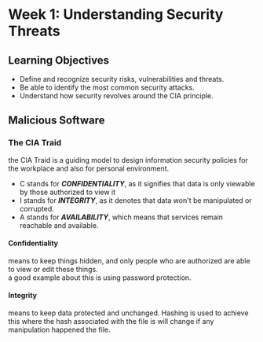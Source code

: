 # Week 1: Understanding Security Threats

## Learning Objectives
- Define and recognize security risks, vulnerabilities and threats.
- Be able to identify the most common security attacks.
- Understand how security revolves around the CIA principle.

## Malicious Software
### The CIA Traid
the CIA Traid is a guiding model to design information security policies for the workplace and also for personal environment.  
- C stands for ***CONFIDENTIALITY***, as it signifies that data is only viewable by those authorized to view it
- I stands for ***INTEGRITY***, as it denotes that data won't be manipulated or corrupted.
- A stands for ***AVAILABILITY***, which means that services remain reachable and available.
#### Confidentiality
means to keep things hidden, and only people who are authorized are able to view or edit these things.  
a good example about this is using password protection.
#### Integrity
means to keep data protected and unchanged. Hashing is used to achieve this where the hash associated with the file is will change if any manipulation happened the file. 

